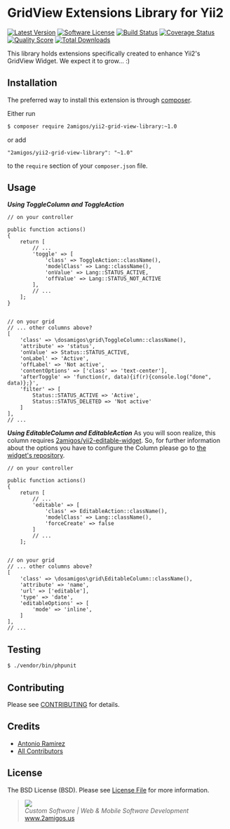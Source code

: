 # GridView Extensions Library for Yii2

[![Latest Version](https://img.shields.io/github/tag/2amigos/yii2-grid-view-library.svg?style=flat-square&label=release)](https://github.com/2amigos/yii2-grid-view-library/tags)
[![Software License](https://img.shields.io/badge/license-MIT-brightgreen.svg?style=flat-square)](LICENSE.md)
[![Build Status](https://img.shields.io/travis/2amigos/yii2-grid-view-library/master.svg?style=flat-square)](https://travis-ci.org/2amigos/yii2-grid-view-library)
[![Coverage Status](https://img.shields.io/scrutinizer/coverage/g/2amigos/yii2-grid-view-library.svg?style=flat-square)](https://scrutinizer-ci.com/g/2amigos/yii2-grid-view-library/code-structure)
[![Quality Score](https://img.shields.io/scrutinizer/g/2amigos/yii2-grid-view-library.svg?style=flat-square)](https://scrutinizer-ci.com/g/2amigos/yii2-grid-view-library)
[![Total Downloads](https://img.shields.io/packagist/dt/2amigos/yii2-grid-view-library.svg?style=flat-square)](https://packagist.org/packages/2amigos/yii2-grid-view-library)

This library holds extensions specifically created to enhance Yii2's GridView Widget. We expect it to grow... :)

## Installation

The preferred way to install this extension is through [composer](http://getcomposer.org/download/).

Either run

```bash
$ composer require 2amigos/yii2-grid-view-library:~1.0
```

or add

```
"2amigos/yii2-grid-view-library": "~1.0"
```

to the `require` section of your `composer.json` file.

## Usage

***Using ToggleColumn and ToggleAction***

```
// on your controller

public function actions()
{
    return [
        // ...
        'toggle' => [
            'class' => ToggleAction::className(),
            'modelClass' => Lang::className(),
            'onValue' => Lang::STATUS_ACTIVE,
            'offValue' => Lang::STATUS_NOT_ACTIVE
        ],
        // ...
    ];
}


// on your grid
// ... other columns above?
[
    'class' => \dosamigos\grid\ToggleColumn::className(),
    'attribute' => 'status',
    'onValue' => Status::STATUS_ACTIVE,
    'onLabel' => 'Active',
    'offLabel' => 'Not active',
    'contentOptions' => ['class' => 'text-center'],
    'afterToggle' => 'function(r, data){if(r){console.log("done", data)};}',
    'filter' => [
        Status::STATUS_ACTIVE => 'Active',
        Status::STATUS_DELETED => 'Not active'
    ]
],
// ...
```
***Using EditableColumn and EditableAction***
As you will soon realize, this column requires [2amigos/yii2-editable-widget](https://github.com/2amigos/yii2-editable-widget). So, for further information about the options you have to configure the Column please go to [the widget's repository](https://github.com/2amigos/yii2-editable-widget).

```
// on your controller

public function actions()
{
    return [
        // ...
        'editable' => [
            'class' => EditableAction::className(),
            'modelClass' => Lang::className(),
            'forceCreate' => false
        ]
        // ...
    ];


// on your grid
// ... other columns above?
[
    'class' => \dosamigos\grid\EditableColumn::className(),
    'attribute' => 'name',
    'url' => ['editable'],
    'type' => 'date',
    'editableOptions' => [
        'mode' => 'inline',
    ]
],
// ...
```

## Testing

```bash
$ ./vendor/bin/phpunit
```

## Contributing

Please see [CONTRIBUTING](CONTRIBUTING.md) for details.

## Credits

- [Antonio Ramirez](https://github.com/tonydspaniard)
- [All Contributors](https://github.com/2amigos/yii2-grid-view-library/graphs/contributors)

## License

The BSD License (BSD). Please see [License File](LICENSE.md) for more information.

<blockquote>
    <a href="http://www.2amigos.us"><img src="http://www.gravatar.com/avatar/55363394d72945ff7ed312556ec041e0.png"></a><br>
    <i>Custom Software | Web & Mobile Software Development</i><br>
    <a href="http://www.2amigos.us">www.2amigos.us</a>
</blockquote>

